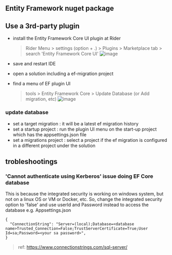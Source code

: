 ## Entity Framework nuget package



## Use a 3rd-party plugin
- install the Entity Framework Core UI plugin at Rider
  > Rider Menu > settings (option + .) > Plugins > Marketplace tab > search 'Entity Framework Core UI'
  > ![image](https://user-images.githubusercontent.com/59367560/236954830-3502f60a-8218-44c7-96ef-ee27005e0cbb.png)

- save and restart IDE
- open a solution including a ef-migration project
- find a menu of EF plugin UI
  > tools > Entity Framework Core > Update Database (or Add migration, etc)
  > ![image](https://user-images.githubusercontent.com/59367560/236955246-080e45ea-0fb4-48e2-b5c7-c9c60478cebc.png)

### update database
- set a target migration : it will be a latest ef migration history
- set a startup project : run the plugin UI menu on the start-up project which has the appsettings.json file
- set a migrations project : select a project if the ef migration is configured in a different project under the solution

## trobleshootings
### 'Cannot authenticate using Kerberos' issue doing EF Core database
This is because the integrated security is working on windows system, but not on a linux OS or VM or Docker, etc. 
So, change the integrated security option to 'false' and use userId and Password instead to access the database
e.g. Appsettings.json 
```
{
  "ConnectionString": "Server=(local);Database=<database name>Trusted_Connection=False;TrustServerCertificate=True;User Id=sa;Password=<your sa password>",
}
```
> ref: https://www.connectionstrings.com/sql-server/ 
